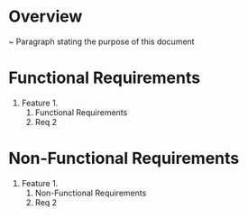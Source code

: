 # Overview

~ Paragraph stating the purpose of this document

# Functional Requirements

1. Feature 1.
	1. Functional Requirements
	1. Req 2
	
# Non-Functional Requirements

1. Feature 1.
	1. Non-Functional Requirements
	1. Req 2